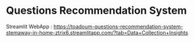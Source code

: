 # Questions Recommendation System

Streamlit WebApp : https://toadoum-questions-recommendation-system-stemaway-in-home-ztrix6.streamlitapp.com/?tab=Data+Collection+Insights

